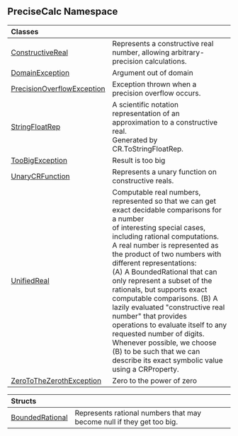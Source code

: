## PreciseCalc Namespace

| Classes | |
| :--- | :--- |
| [ConstructiveReal](PreciseCalc.ConstructiveReal.md 'PreciseCalc.ConstructiveReal') | Represents a constructive real number, allowing arbitrary-precision calculations. |
| [DomainException](PreciseCalc.DomainException.md 'PreciseCalc.DomainException') | Argument out of domain |
| [PrecisionOverflowException](PreciseCalc.PrecisionOverflowException.md 'PreciseCalc.PrecisionOverflowException') | Exception thrown when a precision overflow occurs. |
| [StringFloatRep](PreciseCalc.StringFloatRep.md 'PreciseCalc.StringFloatRep') | A scientific notation representation of an approximation to a constructive real.<br/>Generated by CR.ToStringFloatRep. |
| [TooBigException](PreciseCalc.TooBigException.md 'PreciseCalc.TooBigException') | Result is too big |
| [UnaryCRFunction](PreciseCalc.UnaryCRFunction.md 'PreciseCalc.UnaryCRFunction') | Represents a unary function on constructive reals. |
| [UnifiedReal](PreciseCalc.UnifiedReal.md 'PreciseCalc.UnifiedReal') | Computable real numbers, represented so that we can get exact decidable comparisons for a number<br/>of interesting special cases, including rational computations.<br/>A real number is represented as the product of two numbers with different representations:<br/>(A) A BoundedRational that can only represent a subset of the rationals, but supports exact<br/>computable comparisons. (B) A lazily evaluated "constructive real number" that provides<br/>operations to evaluate itself to any requested number of digits. Whenever possible, we choose<br/>(B) to be such that we can describe its exact symbolic value using a CRProperty. |
| [ZeroToTheZerothException](PreciseCalc.ZeroToTheZerothException.md 'PreciseCalc.ZeroToTheZerothException') | Zero to the power of zero |

| Structs | |
| :--- | :--- |
| [BoundedRational](PreciseCalc.BoundedRational.md 'PreciseCalc.BoundedRational') | Represents rational numbers that may become null if they get too big. |
